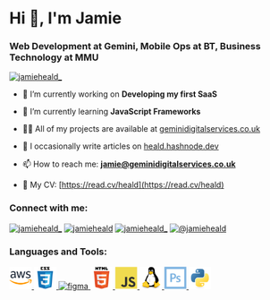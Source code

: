 <h1 align="left">Hi 👋, I'm Jamie</h1>
<h3 align="left">Web Development at Gemini, Mobile Ops at BT, Business Technology at MMU</h3>

<p align="left"> <a href="https://twitter.com/jamieheald_" target="blank"><img src="https://img.shields.io/twitter/follow/jamieheald_?logo=twitter&style=for-the-badge" alt="jamieheald_" /></a> </p>

- 🔭 I’m currently working on **Developing my first SaaS**

- 🌱 I’m currently learning **JavaScript Frameworks**

- 👨‍💻 All of my projects are available at [geminidigitalservices.co.uk](geminidigitalservices.co.uk)

- 📝 I occasionally write articles on [heald.hashnode.dev](https://heald.hashnode.dev)

- 📫 How to reach me: **jamie@geminidigitalservices.co.uk**

- 📄 My CV: [https://read.cv/heald](https://read.cv/heald)

<h3 align="left">Connect with me:</h3>
<p align="left">
<a href="https://twitter.com/jamieheald_" target="blank"><img align="center" src="https://raw.githubusercontent.com/rahuldkjain/github-profile-readme-generator/master/src/images/icons/Social/twitter.svg" alt="jamieheald_" height="30" width="40" /></a>
<a href="https://linkedin.com/in/jamieheald" target="blank"><img align="center" src="https://raw.githubusercontent.com/rahuldkjain/github-profile-readme-generator/master/src/images/icons/Social/linked-in-alt.svg" alt="jamieheald" height="30" width="40" /></a>
<a href="https://www.behance.net/jamieheald_" target="blank"><img align="center" src="https://raw.githubusercontent.com/rahuldkjain/github-profile-readme-generator/master/src/images/icons/Social/behance.svg" alt="jamieheald_" height="30" width="40" /></a>
<a href="https://www.youtube.com/c/@jamieheald" target="blank"><img align="center" src="https://raw.githubusercontent.com/rahuldkjain/github-profile-readme-generator/master/src/images/icons/Social/youtube.svg" alt="@jamieheald" height="30" width="40" /></a>
</p>

<h3 align="left">Languages and Tools:</h3>
<p align="left"> <a href="https://aws.amazon.com" target="_blank" rel="noreferrer"> <img src="https://raw.githubusercontent.com/devicons/devicon/master/icons/amazonwebservices/amazonwebservices-original-wordmark.svg" alt="aws" width="40" height="40"/> </a> <a href="https://www.w3schools.com/css/" target="_blank" rel="noreferrer"> <img src="https://raw.githubusercontent.com/devicons/devicon/master/icons/css3/css3-original-wordmark.svg" alt="css3" width="40" height="40"/> </a> <a href="https://www.figma.com/" target="_blank" rel="noreferrer"> <img src="https://www.vectorlogo.zone/logos/figma/figma-icon.svg" alt="figma" width="40" height="40"/> </a> <a href="https://www.w3.org/html/" target="_blank" rel="noreferrer"> <img src="https://raw.githubusercontent.com/devicons/devicon/master/icons/html5/html5-original-wordmark.svg" alt="html5" width="40" height="40"/> </a> <a href="https://developer.mozilla.org/en-US/docs/Web/JavaScript" target="_blank" rel="noreferrer"> <img src="https://raw.githubusercontent.com/devicons/devicon/master/icons/javascript/javascript-original.svg" alt="javascript" width="40" height="40"/> </a> <a href="https://www.linux.org/" target="_blank" rel="noreferrer"> <img src="https://raw.githubusercontent.com/devicons/devicon/master/icons/linux/linux-original.svg" alt="linux" width="40" height="40"/> </a> <a href="https://www.photoshop.com/en" target="_blank" rel="noreferrer"> <img src="https://raw.githubusercontent.com/devicons/devicon/master/icons/photoshop/photoshop-line.svg" alt="photoshop" width="40" height="40"/> </a> <a href="https://www.python.org" target="_blank" rel="noreferrer"> <img src="https://raw.githubusercontent.com/devicons/devicon/master/icons/python/python-original.svg" alt="python" width="40" height="40"/> </a> </p>
